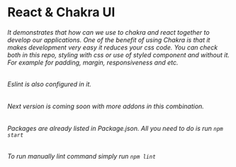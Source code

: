 # React & Chakra UI
###### It demonstrates that how can we use to chakra and react together to develop our applications. One of the benefit of using Chakra is that it makes development very easy it reduces your css code. You can check both in this repo, styling with css or use of styled component and without it. For example for padding, margin, responsiveness and etc.

###### Eslint is also configured in it.

###### Next version is coming soon with more addons in this combination.

###### Packages are already listed in Package.json. All you need to do is run `npm start`
###### To run manually lint command simply run `npm lint`

